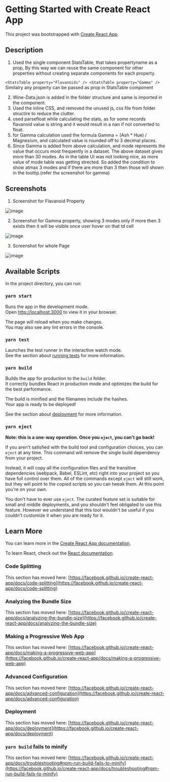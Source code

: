 # Getting Started with Create React App

This project was bootstrapped with [Create React App](https://github.com/facebook/create-react-app).

## Description
1. Used the single component StatsTable, that takes propertyname as a prop, By this way we can reuse the same component for other properties without creating separate components for each property.

`
    <StatsTable property="Flavanoids" />
     <StatsTable property="Gamma" />
`
Similalry any property can be passed as prop in StatsTable component

2. Wine-Data.json is added in the folder structure and same is imported in the component.
3. Used the inline CSS, and removed the unused js, css file from folder structire to reduce the clutter.
4. used parsefloat while calculating the stats, as for some records flavanoid value is string and it would result in a nan if not converted to float.
5. for Gamma calculation used the formula Gamma = (Ash * Hue) / Magnesium, and calculated value is rounded off to 3 decimal places.
6. Since Gamma is added from above calculation, and mode represents the value that occurs most frequently in a dataset. The above dataset gives more than 30 modes. As in the table UI was not looking nice, as more value of mode table was getting strected. So added the condition to show atmax 3 modes and if there are more than 3 then those will shown in the tooltip.(refer the screenshot for gamma)

## Screenshots

1. Screenshot for Flavanoid Property

![image](https://github.com/vaibhav-gulati/manufac/assets/54852286/3daec772-0199-4ec2-95c7-1895161186f8)



2. Screenshot for Gamma property, showing 3 modes only if more then 3 exists then it will be visible once user hover on that td cell

![image](https://github.com/vaibhav-gulati/manufac/assets/54852286/caacbced-6c8a-44ed-b4a2-22a79afbb2ca)




3. Screenshot for whole Page

 ![image](https://github.com/vaibhav-gulati/manufac/assets/54852286/f0869ec6-9e11-4e64-8d5e-6b8d55764a32)


## Available Scripts

In the project directory, you can run:

### `yarn start`

Runs the app in the development mode.\
Open [http://localhost:3000](http://localhost:3000) to view it in your browser.

The page will reload when you make changes.\
You may also see any lint errors in the console.

### `yarn test`

Launches the test runner in the interactive watch mode.\
See the section about [running tests](https://facebook.github.io/create-react-app/docs/running-tests) for more information.

### `yarn build`

Builds the app for production to the `build` folder.\
It correctly bundles React in production mode and optimizes the build for the best performance.

The build is minified and the filenames include the hashes.\
Your app is ready to be deployed!

See the section about [deployment](https://facebook.github.io/create-react-app/docs/deployment) for more information.

### `yarn eject`

**Note: this is a one-way operation. Once you `eject`, you can't go back!**

If you aren't satisfied with the build tool and configuration choices, you can `eject` at any time. This command will remove the single build dependency from your project.

Instead, it will copy all the configuration files and the transitive dependencies (webpack, Babel, ESLint, etc) right into your project so you have full control over them. All of the commands except `eject` will still work, but they will point to the copied scripts so you can tweak them. At this point you're on your own.

You don't have to ever use `eject`. The curated feature set is suitable for small and middle deployments, and you shouldn't feel obligated to use this feature. However we understand that this tool wouldn't be useful if you couldn't customize it when you are ready for it.

## Learn More

You can learn more in the [Create React App documentation](https://facebook.github.io/create-react-app/docs/getting-started).

To learn React, check out the [React documentation](https://reactjs.org/).

### Code Splitting

This section has moved here: [https://facebook.github.io/create-react-app/docs/code-splitting](https://facebook.github.io/create-react-app/docs/code-splitting)

### Analyzing the Bundle Size

This section has moved here: [https://facebook.github.io/create-react-app/docs/analyzing-the-bundle-size](https://facebook.github.io/create-react-app/docs/analyzing-the-bundle-size)

### Making a Progressive Web App

This section has moved here: [https://facebook.github.io/create-react-app/docs/making-a-progressive-web-app](https://facebook.github.io/create-react-app/docs/making-a-progressive-web-app)

### Advanced Configuration

This section has moved here: [https://facebook.github.io/create-react-app/docs/advanced-configuration](https://facebook.github.io/create-react-app/docs/advanced-configuration)

### Deployment

This section has moved here: [https://facebook.github.io/create-react-app/docs/deployment](https://facebook.github.io/create-react-app/docs/deployment)

### `yarn build` fails to minify

This section has moved here: [https://facebook.github.io/create-react-app/docs/troubleshooting#npm-run-build-fails-to-minify](https://facebook.github.io/create-react-app/docs/troubleshooting#npm-run-build-fails-to-minify)
